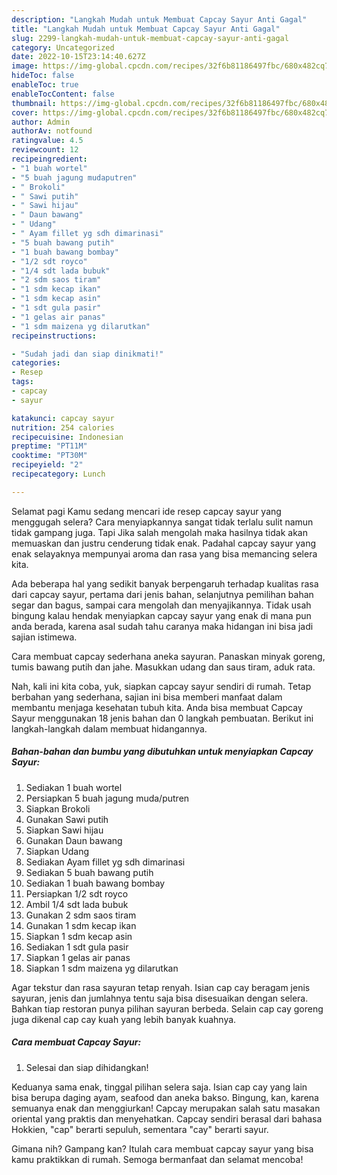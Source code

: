 ```yaml
---
description: "Langkah Mudah untuk Membuat Capcay Sayur Anti Gagal"
title: "Langkah Mudah untuk Membuat Capcay Sayur Anti Gagal"
slug: 2299-langkah-mudah-untuk-membuat-capcay-sayur-anti-gagal
category: Uncategorized
date: 2022-10-15T23:14:40.627Z
image: https://img-global.cpcdn.com/recipes/32f6b81186497fbc/680x482cq70/capcay-sayur-foto-resep-utama.jpg
hideToc: false
enableToc: true
enableTocContent: false
thumbnail: https://img-global.cpcdn.com/recipes/32f6b81186497fbc/680x482cq70/capcay-sayur-foto-resep-utama.jpg
cover: https://img-global.cpcdn.com/recipes/32f6b81186497fbc/680x482cq70/capcay-sayur-foto-resep-utama.jpg
author: Admin
authorAv: notfound
ratingvalue: 4.5
reviewcount: 12
recipeingredient:
- "1 buah wortel"
- "5 buah jagung mudaputren"
- " Brokoli"
- " Sawi putih"
- " Sawi hijau"
- " Daun bawang"
- " Udang"
- " Ayam fillet yg sdh dimarinasi"
- "5 buah bawang putih"
- "1 buah bawang bombay"
- "1/2 sdt royco"
- "1/4 sdt lada bubuk"
- "2 sdm saos tiram"
- "1 sdm kecap ikan"
- "1 sdm kecap asin"
- "1 sdt gula pasir"
- "1 gelas air panas"
- "1 sdm maizena yg dilarutkan"
recipeinstructions:

- "Sudah jadi dan siap dinikmati!"
categories:
- Resep
tags:
- capcay
- sayur

katakunci: capcay sayur 
nutrition: 254 calories
recipecuisine: Indonesian
preptime: "PT11M"
cooktime: "PT30M"
recipeyield: "2"
recipecategory: Lunch

---
```



Selamat pagi Kamu sedang mencari ide resep capcay sayur yang menggugah selera? Cara menyiapkannya sangat tidak terlalu sulit namun tidak gampang juga. Tapi Jika salah mengolah maka hasilnya tidak akan memuaskan dan justru cenderung tidak enak. Padahal capcay sayur yang enak selayaknya mempunyai aroma dan rasa yang bisa memancing selera kita.


Ada beberapa hal yang sedikit banyak berpengaruh terhadap kualitas rasa dari capcay sayur, pertama dari jenis bahan, selanjutnya pemilihan bahan segar dan bagus, sampai cara mengolah dan menyajikannya. Tidak usah bingung kalau hendak menyiapkan capcay sayur yang enak di mana pun anda berada, karena asal sudah tahu caranya maka hidangan ini bisa jadi sajian istimewa.

Cara membuat capcay sederhana aneka sayuran. Panaskan minyak goreng, tumis bawang putih dan jahe. Masukkan udang dan saus tiram, aduk rata.


Nah, kali ini kita coba, yuk, siapkan capcay sayur sendiri di rumah. Tetap berbahan yang sederhana, sajian ini bisa memberi manfaat dalam membantu menjaga kesehatan tubuh kita. Anda bisa membuat Capcay Sayur menggunakan 18 jenis bahan dan 0 langkah pembuatan. Berikut ini langkah-langkah dalam membuat hidangannya.

<!--inarticleads1-->

##### Bahan-bahan dan bumbu yang dibutuhkan untuk menyiapkan Capcay Sayur:

1. Sediakan 1 buah wortel
1. Persiapkan 5 buah jagung muda/putren
1. Siapkan  Brokoli
1. Gunakan  Sawi putih
1. Siapkan  Sawi hijau
1. Gunakan  Daun bawang
1. Siapkan  Udang
1. Sediakan  Ayam fillet yg sdh dimarinasi
1. Sediakan 5 buah bawang putih
1. Sediakan 1 buah bawang bombay
1. Persiapkan 1/2 sdt royco
1. Ambil 1/4 sdt lada bubuk
1. Gunakan 2 sdm saos tiram
1. Gunakan 1 sdm kecap ikan
1. Siapkan 1 sdm kecap asin
1. Sediakan 1 sdt gula pasir
1. Siapkan 1 gelas air panas
1. Siapkan 1 sdm maizena yg dilarutkan


Agar tekstur dan rasa sayuran tetap renyah. Isian cap cay beragam jenis sayuran, jenis dan jumlahnya tentu saja bisa disesuaikan dengan selera. Bahkan tiap restoran punya pilihan sayuran berbeda. Selain cap cay goreng juga dikenal cap cay kuah yang lebih banyak kuahnya. 

<!--inarticleads2-->

##### Cara membuat Capcay Sayur:


1. Selesai dan siap dihidangkan!

Keduanya sama enak, tinggal pilihan selera saja. Isian cap cay yang lain bisa berupa daging ayam, seafood dan aneka bakso. Bingung, kan, karena semuanya enak dan menggiurkan! Capcay merupakan salah satu masakan oriental yang praktis dan menyehatkan. Capcay sendiri berasal dari bahasa Hokkien, &#34;cap&#34; berarti sepuluh, sementara &#34;cay&#34; berarti sayur. 

Gimana nih? Gampang kan? Itulah cara membuat capcay sayur yang bisa kamu praktikkan di rumah. Semoga bermanfaat dan selamat mencoba!
